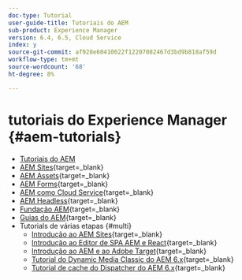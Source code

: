 ```yaml
---
doc-type: Tutorial
user-guide-title: Tutoriais do AEM
sub-product: Experience Manager
version: 6.4, 6.5, Cloud Service
index: y
source-git-commit: af928e60410022f12207082467d3bd9b818af59d
workflow-type: tm+mt
source-wordcount: '68'
ht-degree: 8%

---
```



# tutoriais do Experience Manager {#aem-tutorials}

+ [Tutoriais do AEM](overview.md)
+ [AEM Sites](https://experienceleague.adobe.com/docs/experience-manager-learn/sites/overview.html){target=_blank}
+ [AEM Assets](https://experienceleague.adobe.com/docs/experience-manager-learn/assets/overview.html){target=_blank}
+ [AEM Forms](https://experienceleague.adobe.com/docs/experience-manager-learn/forms/overview.html){target=_blank}
+ [AEM como Cloud Service](https://experienceleague.adobe.com/docs/experience-manager-learn/cloud-service/overview.html?lang=pt-BR){target=_blank}
+ [AEM Headless](https://experienceleague.adobe.com/docs/experience-manager-learn/getting-started-with-aem-headless/overview.html?lang=pt-BR){target=_blank}
+ [Fundação AEM](https://experienceleague.adobe.com/docs/experience-manager-learn/cloud-service/overview.html?lang=pt-BR){target=_blank}
+ [Guias do AEM](https://experienceleague.adobe.com/docs/experience-manager-guides-learn/tutorials/overview.html){target=_blank}
+ Tutorials de várias etapas {#multi}
   + [Introdução ao AEM Sites](https://experienceleague.adobe.com/docs/experience-manager-learn/getting-started-wknd-tutorial-develop/overview.html?lang=pt-BR){target=_blank}
   + [Introdução ao Editor de SPA AEM e React](https://experienceleague.adobe.com/docs/experience-manager-learn/spa-react-tutorial/overview.html){target=_blank}
   + [Introdução ao AEM e ao Adobe Target](https://experienceleague.adobe.com/docs/experience-manager-learn/aem-target-tutorial/overview.html){target=_blank}
   + [Tutorial do Dynamic Media Classic do AEM 6.x](https://experienceleague.adobe.com/docs/experience-manager-learn/dynamic-media-classic-tutorial/overview.html){target=_blank}
   + [Tutorial de cache do Dispatcher do AEM 6.x](https://experienceleague.adobe.com/docs/experience-manager-learn/dispatcher-tutorial/overview.html){target=_blank}
